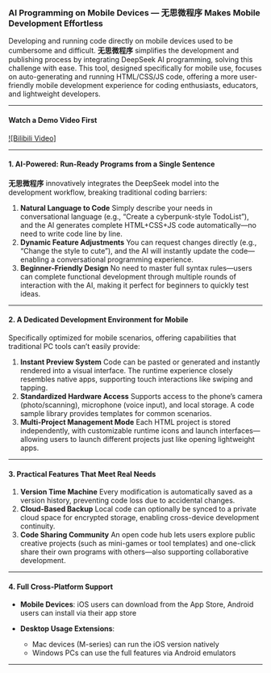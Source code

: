 ### AI Programming on Mobile Devices — 无思微程序 Makes Mobile Development Effortless

Developing and running code directly on mobile devices used to be cumbersome and difficult. **无思微程序** simplifies the development and publishing process by integrating DeepSeek AI programming, solving this challenge with ease. This tool, designed specifically for mobile use, focuses on auto-generating and running HTML/CSS/JS code, offering a more user-friendly mobile development experience for coding enthusiasts, educators, and lightweight developers.

---

#### Watch a Demo Video First

[![Bilibili Video]](https://www.bilibili.com/video/BV1xn55zKEUT)

---

#### 1. AI-Powered: Run-Ready Programs from a Single Sentence

**无思微程序** innovatively integrates the DeepSeek model into the development workflow, breaking traditional coding barriers:

1. **Natural Language to Code**
   Simply describe your needs in conversational language (e.g., “Create a cyberpunk-style TodoList”), and the AI generates complete HTML+CSS+JS code automatically—no need to write code line by line.
2. **Dynamic Feature Adjustments**
   You can request changes directly (e.g., “Change the style to cute”), and the AI will instantly update the code—enabling a conversational programming experience.
3. **Beginner-Friendly Design**
   No need to master full syntax rules—users can complete functional development through multiple rounds of interaction with the AI, making it perfect for beginners to quickly test ideas.

---

#### 2. A Dedicated Development Environment for Mobile

Specifically optimized for mobile scenarios, offering capabilities that traditional PC tools can’t easily provide:

1. **Instant Preview System**
   Code can be pasted or generated and instantly rendered into a visual interface. The runtime experience closely resembles native apps, supporting touch interactions like swiping and tapping.
2. **Standardized Hardware Access**
   Supports access to the phone’s camera (photo/scanning), microphone (voice input), and local storage. A code sample library provides templates for common scenarios.
3. **Multi-Project Management Mode**
   Each HTML project is stored independently, with customizable runtime icons and launch interfaces—allowing users to launch different projects just like opening lightweight apps.

---

#### 3. Practical Features That Meet Real Needs

1. **Version Time Machine**
   Every modification is automatically saved as a version history, preventing code loss due to accidental changes.
2. **Cloud-Based Backup**
   Local code can optionally be synced to a private cloud space for encrypted storage, enabling cross-device development continuity.
3. **Code Sharing Community**
   An open code hub lets users explore public creative projects (such as mini-games or tool templates) and one-click share their own programs with others—also supporting collaborative development.

---

#### 4. Full Cross-Platform Support

* **Mobile Devices**:
  iOS users can download from the App Store, Android users can install via their app store
* **Desktop Usage Extensions**:

  * Mac devices (M-series) can run the iOS version natively
  * Windows PCs can use the full features via Android emulators

---
